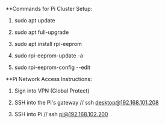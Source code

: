 


**Commands for Pi Cluster Setup:

1. sudo apt update

2. sudo apt full-upgrade

3. sudo apt install rpi-eeprom

4. sudo rpi-eeprom-update -a

5. sudo rpi-eeprom-config --edit


**Pi Network Access Instructions:

1. Sign into VPN (Global Protect)

2. SSH into the Pi's gateway // ssh desktop@192.168.101.208

3. SSH into Pi // ssh pi@192.168.102.200


